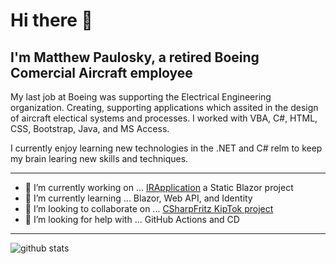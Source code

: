 # Hi there 👋

## I'm Matthew Paulosky, a retired Boeing Comercial Aircraft employee

<p>My last job at Boeing was supporting the Electrical Engineering organization. Creating, supporting applications which assited in the design of aircraft electical systems and processes. I worked with VBA, C#, HTML, CSS, Bootstrap, Java, and MS Access.</p>

<p>I currently enjoy learning new technologies in the .NET and C# relm to keep my brain learing new skills and techniques.</P>

***

- 🔭 I’m currently working on ... [IRApplication](https://github.com/mpaulosky/IRApplication) a Static Blazor project
- 🌱 I’m currently learning ... Blazor, Web API, and Identity
- 👯 I’m looking to collaborate on ... [CSharpFritz KipTok project](https://github.com/csharpfritz/KlipTok)
- 🤔 I’m looking for help with ... GitHub Actions and CD

***

<img align="center" src="https://github-readme-stats.vercel.app/api?username=mpaulosky&show_icons=true&include_all_commits=true&theme=blue-white&count_private=true" alt="github stats">
<!--  -->